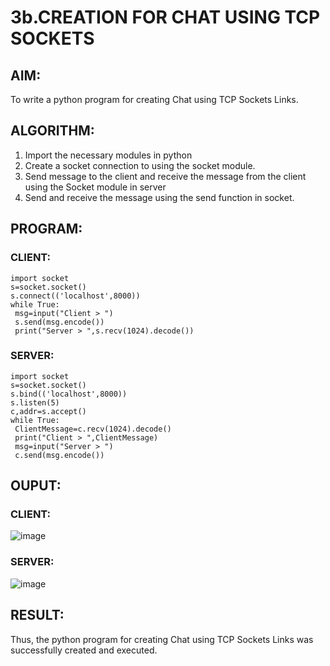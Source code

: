 # 3b.CREATION FOR CHAT USING TCP SOCKETS
## AIM:
To write a python program for creating Chat using TCP Sockets Links.
## ALGORITHM:
1. Import the necessary modules in python
2. Create a socket connection to using the socket module.
3. Send message to the client and receive the message from the client using the Socket module in
 server
4. Send and receive the message using the send function in socket.
## PROGRAM:
### CLIENT:
```
import socket
s=socket.socket()
s.connect(('localhost',8000))
while True:
 msg=input("Client > ")
 s.send(msg.encode())
 print("Server > ",s.recv(1024).decode())
```
### SERVER:
```
import socket
s=socket.socket()
s.bind(('localhost',8000))
s.listen(5)
c,addr=s.accept()
while True:
 ClientMessage=c.recv(1024).decode()
 print("Client > ",ClientMessage)
 msg=input("Server > ")
 c.send(msg.encode())
```
## OUPUT:
### CLIENT:
![image](https://github.com/user-attachments/assets/fa266f48-94a9-44d9-b1bb-84b623340c92)
### SERVER:
![image](https://github.com/user-attachments/assets/b62409a6-2cab-474b-82ec-4f4e16c1c52d)
## RESULT:
Thus, the python program for creating Chat using TCP Sockets Links was successfully 
created and executed.
